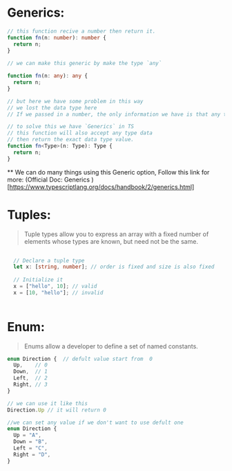 #  Generics:

```typescript
// this function recive a number then return it. 
function fn(n: number): number {  
  return n;
}
 
// we can make this generic by make the type `any`

function fn(n: any): any {  
  return n;
}

// but here we have some problem in this way
// we lost the data type here 
// If we passed in a number, the only information we have is that any type could be returned.

// to solve this we have `Generics` in TS
// this function will also accept any type data
// then return the exact data type value. 
function fn<Type>(n: Type): Type {
  return n;
}

```
** We can do many things using this Generic option, Follow this link for more: (Official Doc: Generics )[https://www.typescriptlang.org/docs/handbook/2/generics.html]



# Tuples:

> Tuple types allow you to express an array with a fixed number of elements whose types are known, but need not be the same.

```typescript
  
  // Declare a tuple type
  let x: [string, number]; // order is fixed and size is also fixed
  
  // Initialize it
  x = ["hello", 10]; // valid
  x = [10, "hello"]; // invalid
  
```


# Enum: 

> Enums allow a developer to define a set of named constants.

```typescript
enum Direction {  // defult value start from  0 
  Up,    // 0
  Down,  // 1
  Left,  // 2
  Right, // 3
}

// we can use it like this
Direction.Up // it will return 0

//we can set any value if we don't want to use defult one
enum Direction {
  Up = "A",
  Down = "B",
  Left = "C",
  Right = "D",
}

```




